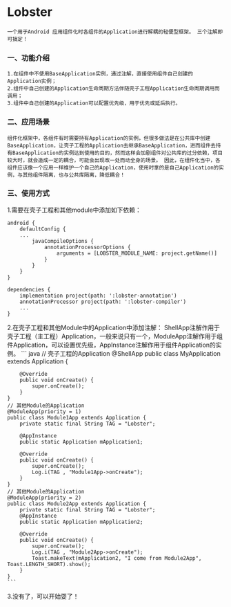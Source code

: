 # Lobster
    一个用于Android 应用组件化时各组件的Application进行解耦的轻便型框架。 三个注解即可搞定！


### 一、功能介绍
    1.在组件中不使用BaseApplication实例，通过注解，直接使用组件自己创建的Application实例；
    2.组件中自己创建的Application生命周期方法伴随壳子工程Application生命周期调用而调用；
    3.组件中自己创建的Application可以配置优先级，用于优先或延后执行。

### 二、应用场景
    组件化框架中，各组件有时需要持有Application的实例，但很多做法是在公共库中创建BaseApplication，让壳子工程的Application去继承BaseApplication，进而组件去持有BaseApplication的实例达到使用的目的，然而这样会加剧组件对公共库的过分依赖，项目较大时，就会造成一定的耦合，可能会出现改一处而动全身的场景。 因此，在组件化当中，各组件应该像一个应用一样维护一个自己的Application，使用时拿的是自己Application的实例，与其他组件隔离，也与公共库隔离，降低耦合！

### 三、使用方式
1.需要在壳子工程和其他module中添加如下依赖：
    
    android {
        defaultConfig {
        ...
            javaCompileOptions {
                annotationProcessorOptions {
                    arguments = [LOBSTER_MODULE_NAME: project.getName()]
                }
            }
        }
    }
    
    dependencies {
        implementation project(path: ':lobster-annotation')
        annotationProcessor project(path: ':lobster-compiler')
        ...
    }
    
2.在壳子工程和其他Module中的Application中添加注解：
ShellApp注解作用于壳子工程（主工程）Application，一般来说只有一个，ModuleApp注解作用于组件Application，可以设置优先级，AppInstance注解作用于组件Application的实例。
    ``` java
    // 壳子工程的Application
    @ShellApp
    public class MyApplication extends Application {

        @Override
        public void onCreate() {
            super.onCreate();
        }
    }
    // 其他Module的Application
    @ModuleApp(priority = 1)
    public class Module1App extends Application {
        private static final String TAG = "Lobster";

        @AppInstance
        public static Application mApplication1;

        @Override
        public void onCreate() {
            super.onCreate();
            Log.i(TAG , "Module1App->onCreate");
        }
    }
    // 其他Module的Application
    @ModuleApp(priority = 2)
    public class Module2App extends Application {
        private static final String TAG = "Lobster";
        @AppInstance
        public static Application mApplication2;

        @Override
        public void onCreate() {
            super.onCreate();
            Log.i(TAG , "Module2App->onCreate");
            Toast.makeText(mApplication2, "I come from Module2App", Toast.LENGTH_SHORT).show();
        }
    }
    ```

3.没有了，可以开始耍了！
